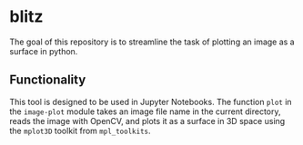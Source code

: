 # blitz

The goal of this repository is to streamline the task of plotting an image as a
surface in python.

## Functionality

This tool is designed to be used in Jupyter Notebooks. The function `plot` in the `image-plot` module takes an image file name in the current directory, reads the image with OpenCV, and plots it as a surface in 3D space using the `mplot3D` toolkit from `mpl_toolkits`.
